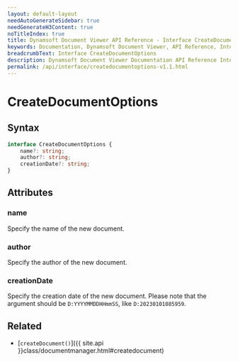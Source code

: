 ```yaml
---
layout: default-layout
needAutoGenerateSidebar: true
needGenerateH3Content: true
noTitleIndex: true
title: Dynamsoft Document Viewer API Reference - Interface CreateDocumentOptions
keywords: Documentation, Dynamsoft Document Viewer, API Reference, Interface CreateDocumentOptions
breadcrumbText: Interface CreateDocumentOptions
description: Dynamsoft Document Viewer Documentation API Reference Interface CreateDocumentOptions Page
permalink: /api/interface/createdocumentoptions-v1.1.html
---
```


# CreateDocumentOptions

## Syntax

```typescript
interface CreateDocumentOptions {
    name?: string; 
    author?: string; 
    creationDate?: string; 
}
```

## Attributes

### name

Specify the name of the new document.

### author

Specify the author of the new document.

### creationDate

Specify the creation date of the new document. Please note that the argument should be `D:YYYYMMDDHHmmSS`, like `D:20230101085959`.

## Related

- [`createDocument()`]({{ site.api }}class/documentmanager.html#createdocument)
